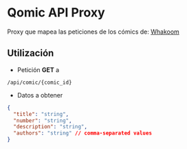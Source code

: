 # Qomic API Proxy

Proxy que mapea las peticiones de los cómics de: [Whakoom](https://www.whakoom.com/)

## Utilización
* Petición **GET** a
```
/api/comic/{comic_id}
```
* Datos a obtener
```json
{
  "title": "string",
  "number": "string",
  "description": "string",
  "authors": "string" // comma-separated values
}
```

